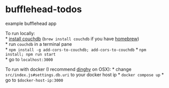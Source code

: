 # bufflehead-todos
example bufflehead app

To run locally:  
    \* [install couchdb](https://wiki.apache.org/couchdb/Installation) (`brew install couchdb` if you have [homebrew](http://brew.sh/))  
    \* run `couchdb` in a terminal pane   
    \* `npm install -g add-cors-to-couchdb; add-cors-to-couchdb`
    \* `npm install; npm run start`  
    \* go to `localhost:3000`  

To run with docker (I recommend [dinghy](https://github.com/codekitchen/dinghy) on OSX):
    * change `src/index.js#settings.db.uri` to your docker host ip
    * `docker compose up`
    * go to `$docker-host-ip:3000`

